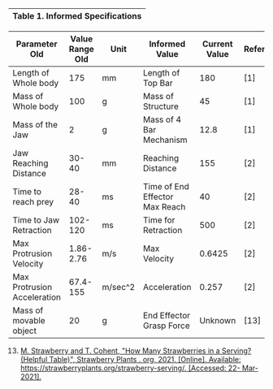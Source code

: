 |Table 1. Informed Specifications|
|-|

|Parameter Old|Value Range Old|Unit|Informed Value|Current Value|Reference|
|---|---|---|---|---|---|
|Length of Whole body|175|mm|Length of Top Bar|180|[1]|
|Mass of Whole body|100|g|Mass of Structure|45|[1]|
|Mass of the Jaw|2|g|Mass of 4 Bar Mechanism|12.8|[1]|
|Jaw Reaching Distance|30-40|mm|Reaching Distance|155|[2]|
|Time to reach prey|28-40|ms|Time of End Effector Max Reach|40|[2]|
|Time to Jaw Retraction|102-120|ms|Time for Retraction|500|[2]|
|Max Protrusion Velocity|1.86-2.76|m/s|Max Velocity|0.6425|[2]|
|Max Protrusion Acceleration|67.4-155|m/sec^2|Acceleration|0.257|[2]|
|Mass of movable object|20|g|End Effector Grasp Force|Unknown|[13]|

13. [M. Strawberry and T. Cohent, "How Many Strawberries in a Serving? (Helpful Table)", Strawberry Plants . org, 2021. [Online]. Available: https://strawberryplants.org/strawberry-serving/. [Accessed: 22- Mar- 2021].](https://strawberryplants.org/strawberry-serving)


